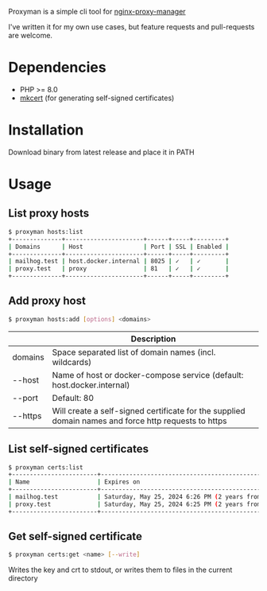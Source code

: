Proxyman is a simple cli tool for [nginx-proxy-manager](https://github.com/NginxProxyManager/nginx-proxy-manager)

I've written it for my own use cases, but feature requests and pull-requests are welcome.

# Dependencies
- PHP >= 8.0
- [mkcert](https://github.com/FiloSottile/mkcert) (for generating self-signed certificates)

# Installation
Download binary from latest release and place it in PATH

# Usage
## List proxy hosts
```bash
$ proxyman hosts:list
+--------------+----------------------+------+-----+---------+
| Domains      | Host                 | Port | SSL | Enabled |
+--------------+----------------------+------+-----+---------+
| mailhog.test | host.docker.internal | 8025 | ✓   | ✓       |
| proxy.test   | proxy                | 81   | ✓   | ✓       |
+--------------+----------------------+------+-----+---------+
```
## Add proxy host
```bash
$ proxyman hosts:add [options] <domains>
```
|  | Description |
|---|---|
| domains | Space separated list of domain names (incl. wildcards) |
| --host | Name of host or docker-compose service (default: host.docker.internal)|
| --port | Default: 80 |
| --https | Will create a self-signed certificate for the supplied domain names and force http requests to https |

## List self-signed certificates
```bash
$ proxyman certs:list
+------------------------+---------------------------------------------------+
| Name                   | Expires on                                        |
+------------------------+---------------------------------------------------+
| mailhog.test           | Saturday, May 25, 2024 6:26 PM (2 years from now) |
| proxy.test             | Saturday, May 25, 2024 6:25 PM (2 years from now) |
+------------------------+---------------------------------------------------+
```
## Get self-signed certificate
```bash
$ proxyman certs:get <name> [--write]
```
Writes the key and crt to stdout, or writes them to files in the current directory

